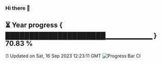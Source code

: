 ### Hi there 👋
⏳ Year progress { █████████████████████▁▁▁▁▁▁▁▁▁ } 70.83 %
---
⏰ Updated on Sat, 16 Sep 2023 12:23:11 GMT
![Progress Bar CI](https://github.com/liununu/liununu/workflows/Progress%20Bar%20CI/badge.svg)
